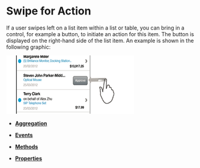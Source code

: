 <!-- loioa01822c503014bc0bc6e31dfe7906817 -->

# Swipe for Action

If a user swipes left on a list item within a list or table, you can bring in a control, for example a button, to initiate an action for this item. The button is displayed on the right-hand side of the list item. An example is shown in the following graphic:

![SAPUI5 Mobile Swipe for Action](images/loio57908540c76d493298e09ee5bc9ca877_LowRes.png)

-   **[Aggregation](aggregation-d4e69ad.md "")**  

-   **[Events](events-e498329.md "")**  

-   **[Methods](methods-b72874d.md "")**  

-   **[Properties](properties-37c52c9.md "")**  


